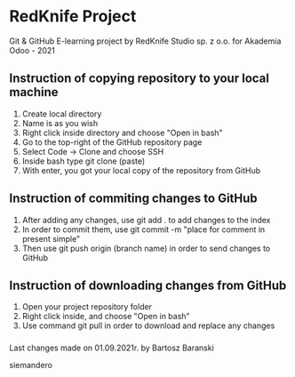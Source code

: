 # RedKnife Project 

Git & GitHub E-learning project by RedKnife Studio sp. z o.o. for Akademia Odoo - 2021 

## Instruction of copying repository to your local machine
1. Create local directory
2. Name is as you wish
3. Right click inside directory and choose "Open in bash"
4. Go to the top-right of the GitHub repository page 
5. Select Code -> Clone and choose SSH 
6. Inside bash type git clone (paste)
7. With enter, you got your local copy of the repository from GitHub

## Instruction of commiting changes to GitHub
1. After adding any changes, use git add . to add changes to the index
2. In order to commit them, use git commit -m "place for comment in present simple"
3. Then use git push origin (branch name) in order to send changes to GitHub

## Instruction of downloading changes from GitHub
1. Open your project repository folder
2. Right click inside, and choose "Open in bash"
3. Use command git pull in order to download and replace any changes

###
Last changes made on 01.09.2021r. by Bartosz Baranski

siemandero
